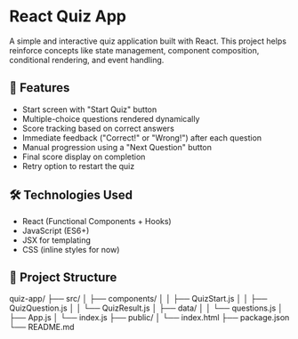 # React Quiz App

A simple and interactive quiz application built with React. This project helps reinforce concepts like state management, component composition, conditional rendering, and event handling.

## 🧠 Features

- Start screen with "Start Quiz" button
- Multiple-choice questions rendered dynamically
- Score tracking based on correct answers
- Immediate feedback ("Correct!" or "Wrong!") after each question
- Manual progression using a "Next Question" button
- Final score display on completion
- Retry option to restart the quiz

## 🛠 Technologies Used

- React (Functional Components + Hooks)
- JavaScript (ES6+)
- JSX for templating
- CSS (inline styles for now)

## 📁 Project Structure
quiz-app/
├── src/
│ ├── components/
│ │ ├── QuizStart.js
│ │ ├── QuizQuestion.js
│ │ └── QuizResult.js
│ ├── data/
│ │ └── questions.js
│ ├── App.js
│ └── index.js
├── public/
│ └── index.html
├── package.json
└── README.md